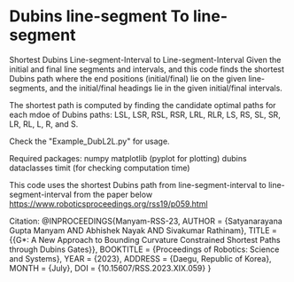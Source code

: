 # Dubins line-segment To line-segment
Shortest Dubins Line-segment-Interval to Line-segment-Interval
Given the initial and final line segments and intervals, and this code finds the shortest Dubins path where the end positions (initial/final) lie on the given line-segments, and the initial/final headings lie in the given initial/final intervals.

The shortest path is computed by finding the candidate optimal paths for each mdoe of Dubins paths: LSL, LSR, RSL, RSR, LRL, RLR, LS, RS, SL, SR, LR, RL, L, R, and S.

Check the "Example_DubL2L.py" for usage.

Required packages:
numpy
matplotlib (pyplot for plotting)
dubins
dataclasses
timit (for checking computation time)

This code uses the shortest Dubins path from line-segment-interval to line-segment-interval from the paper below
https://www.roboticsproceedings.org/rss19/p059.html


Citation:
@INPROCEEDINGS{Manyam-RSS-23, 
    AUTHOR    = {Satyanarayana Gupta Manyam AND Abhishek Nayak AND Sivakumar  Rathinam}, 
    TITLE     = {{G*: A New Approach to Bounding Curvature Constrained Shortest Paths through Dubins Gates}}, 
    BOOKTITLE = {Proceedings of Robotics: Science and Systems}, 
    YEAR      = {2023}, 
    ADDRESS   = {Daegu, Republic of Korea}, 
    MONTH     = {July}, 
    DOI       = {10.15607/RSS.2023.XIX.059} 
}
